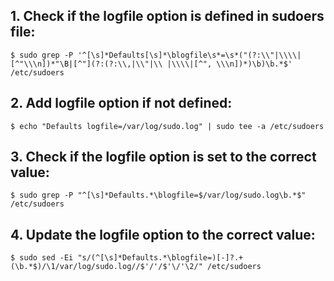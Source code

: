 ## 1. Check if the logfile option is defined in sudoers file:
    $ sudo grep -P '^[\s]*Defaults[\s]*\blogfile\s*=\s*("(?:\\"|\\\\|[^"\\\n])*"\B|[^"](?:(?:\\,|\\"|\\ |\\\\|[^", \\\n])*)\b)\b.*$' /etc/sudoers

## 2. Add logfile option if not defined:
    $ echo "Defaults logfile=/var/log/sudo.log" | sudo tee -a /etc/sudoers

## 3. Check if the logfile option is set to the correct value:
    $ sudo grep -P "^[\s]*Defaults.*\blogfile=$/var/log/sudo.log\b.*$" /etc/sudoers

## 4. Update the logfile option to the correct value:
    $ sudo sed -Ei "s/(^[\s]*Defaults.*\blogfile=)[-]?.+(\b.*$)/\1/var/log/sudo.log//$'/'/$'\/'\2/" /etc/sudoers
  
